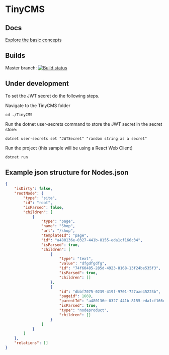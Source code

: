 # TinyCMS

## Docs

[Explore the basic concepts](/docs/concepts.md)

## Builds
Master branch: [![Build status](https://khnilsson.visualstudio.com/TinyCMS/_apis/build/status/TinyCMS-ASP.NET%20Core-CI)](https://khnilsson.visualstudio.com/TinyCMS/_build/latest?definitionId=2)

## Under development

To set the JWT secret do the following steps. 

Navigate to the TinyCMS folder

```
cd ./TinyCMS
```

Run the dotnet user-secrets command to store the JWT secret in the secret store:

```
dotnet user-secrets set "JWTSecret" "random string as a secret"
```

Run the project (this sample will be using a React Web Client)
```
dotnet run
```


## Example json structure for Nodes.json

```json
{
    "isDirty": false,
    "rootNode": {
        "type": "site",
        "id": "root",
        "isParsed": false,
        "children": [
            {
                "type": "page",
                "name": "Shop",
                "url": "/shop",
                "templateId": "page",
                "id": "a480136e-0327-441b-8155-eda1cf166c34",
                "isParsed": true,
                "children": [
                    {
                        "type": "text",
                        "value": "dfgdfgdfg",
                        "id": "74f60485-285d-4923-8168-13f24be535f3",
                        "isParsed": true,
                        "children": []
                    },
                    {
                        "id": "dbbf7075-0239-419f-9701-727aae45223b",
                        "pageid": 1669,
                        "parentId": "a480136e-0327-441b-8155-eda1cf166c34",
                        "isParsed": true,
                        "type": "nodeproduct",
                        "children": []
                    }
                ]
            }
        ]
    },
    "relations": []
}
```
